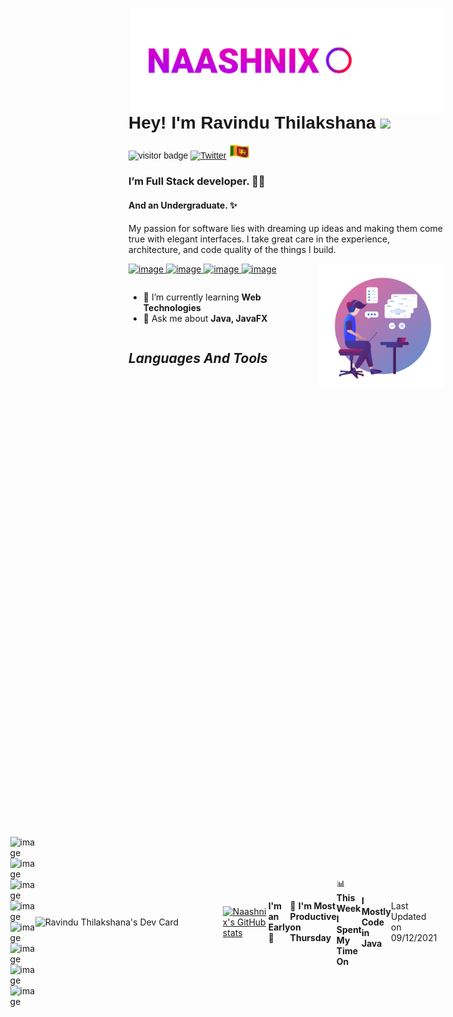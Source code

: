 <img src="./assets/logo.gif" width="500px" align="right" />
<font style="font-family: Helvetica, sans-serif;">

# **Hey! I'm Ravindu Thilakshana** <img src="https://media.giphy.com/media/hvRJCLFzcasrR4ia7z/giphy.gif" width="30px"> 
![visitor badge](https://visitor-badge.glitch.me/badge?page_id=naashnix.naashnix) [![Twitter](https://img.shields.io/twitter/url/https/twitter.com/cloudposse.svg?style=social&label=Follow%20%40naashnix)](https://twitter.com/naashnix)
 <img src="./assets/sl-flag.gif" width="35px">

</font>

 ### I’m Full Stack developer. 🧑‍💻  
 #### And an Undergraduate. ✨
   My passion for software lies with dreaming up ideas and making them come true with elegant interfaces. I take great care in the experience, architecture, and code quality of the things I build. 
 
 <a href="https://wa.me/message/VYIMCELYQL42M1"> 
 
 ![image](https://img.shields.io/badge/WhatsApp-25D366?style=for-the-badge&logo=whatsapp&logoColor=white) </a> <a href="https://t.me/naashnix"> ![image](https://img.shields.io/badge/Telegram-2CA5E0?style=for-the-badge&logo=telegram&logoColor=white) </a> <a href="mailto: naashnix@protonmail.com"> ![image](https://img.shields.io/badge/ProtonMail-8B89CC?style=for-the-badge&logo=protonmail&logoColor=white) </a> <a href="https://www.facebook.com/naashnix/"> ![image](https://img.shields.io/badge/Facebook-1877F2?style=for-the-badge&logo=facebook&logoColor=white) </a>
<img src="./assets/picture.png" align="right" width="200px"> 

<section style="display:flex;">

 
 - 🔭 I’m currently learning **Web Technologies**     
 - 💬 Ask me about **Java, JavaFX** 

</section>

## ***Languages And Tools***

<div style="display:flex; align-items: center; justify-content: center;">

![image](https://img.shields.io/badge/HTML5-E34F26?style=for-the-badge&logo=html5&logoColor=white) ![image](https://img.shields.io/badge/CSS3-1572B6?style=for-the-badge&logo=css3&logoColor=white) ![image](https://img.shields.io/badge/JavaScript-323330?style=for-the-badge&logo=javascript&logoColor=F7DF1E) ![image](https://img.shields.io/badge/Java-ED8B00?style=for-the-badge&logo=java&logoColor=white) ![image](https://img.shields.io/badge/Dart-0175C2?style=for-the-badge&logo=dart&logoColor=white) 
 ![image](https://img.shields.io/badge/MySQL-005C84?style=for-the-badge&logo=mysql&logoColor=white) ![image](https://img.shields.io/badge/Hibernate-59666C?style=for-the-badge&logo=Hibernate&logoColor=white) ![image](https://img.shields.io/badge/Flutter-02569B?style=for-the-badge&logo=flutter&logoColor=white) 
 
 <a href="https://app.daily.dev/Ravind"><img src="https://api.daily.dev/devcards/1a3b4fbeb6654feeb29bf0e0bfeb61ad.png?r=8jt" width="300" alt="Ravindu Thilakshana's Dev Card" align="right"/></a>
 
 
 [![Naashnix's GitHub stats](https://github-readme-stats.vercel.app/api?username=NaashNix&theme=github_dark&show_icons=true)](https://github.com/anuraghazra/github-readme-stats)
 
<!--START_SECTION:waka-->
**I'm an Early 🐤** 

```text
🌞 Morning    8 commits      ████░░░░░░░░░░░░░░░░░░░░░   18.18% 
🌆 Daytime    24 commits     █████████████░░░░░░░░░░░░   54.55% 
🌃 Evening    7 commits      ████░░░░░░░░░░░░░░░░░░░░░   15.91% 
🌙 Night      5 commits      ██░░░░░░░░░░░░░░░░░░░░░░░   11.36%

```
📅 **I'm Most Productive on Thursday** 

```text
Monday       0 commits      ░░░░░░░░░░░░░░░░░░░░░░░░░   0.0% 
Tuesday      2 commits      █░░░░░░░░░░░░░░░░░░░░░░░░   4.55% 
Wednesday    7 commits      ████░░░░░░░░░░░░░░░░░░░░░   15.91% 
Thursday     21 commits     ████████████░░░░░░░░░░░░░   47.73% 
Friday       8 commits      ████░░░░░░░░░░░░░░░░░░░░░   18.18% 
Saturday     2 commits      █░░░░░░░░░░░░░░░░░░░░░░░░   4.55% 
Sunday       4 commits      ██░░░░░░░░░░░░░░░░░░░░░░░   9.09%

```


📊 **This Week I Spent My Time On** 

```text
⌚︎ Time Zone: Asia/Colombo

💬 Programming Languages: 
Other                    22 hrs 35 mins      ███████████████████░░░░░░   77.34% 
CSS                      4 hrs 50 mins       ████░░░░░░░░░░░░░░░░░░░░░   16.6% 
HTML                     1 hr 27 mins        █░░░░░░░░░░░░░░░░░░░░░░░░   5.01% 
Java                     12 mins             ░░░░░░░░░░░░░░░░░░░░░░░░░   0.72% 
JSON                     4 mins              ░░░░░░░░░░░░░░░░░░░░░░░░░   0.28%

🔥 Editors: 
Browser                  22 hrs 35 mins      ███████████████████░░░░░░   77.34% 
VS Code                  6 hrs 36 mins       █████░░░░░░░░░░░░░░░░░░░░   22.66%

🐱‍💻 Projects: 
Exercises                10 hrs 9 mins       ████████░░░░░░░░░░░░░░░░░   34.76% 
day_10                   8 hrs 26 mins       ███████░░░░░░░░░░░░░░░░░░   28.91% 
day-15                   2 hrs 27 mins       ██░░░░░░░░░░░░░░░░░░░░░░░   8.43% 
My_profile_New           2 hrs 14 mins       ██░░░░░░░░░░░░░░░░░░░░░░░   7.66% 
MyProfile                1 hr 52 mins        █░░░░░░░░░░░░░░░░░░░░░░░░   6.41%

💻 Operating System: 
Linux                    29 hrs 12 mins      █████████████████████████   100.0%

```

**I Mostly Code in Java** 

```text
Java                     5 repos             █████████████████░░░░░░░░   71.43% 
HTML                     2 repos             ███████░░░░░░░░░░░░░░░░░░   28.57%

```



 Last Updated on 09/12/2021
<!--END_SECTION:waka-->
